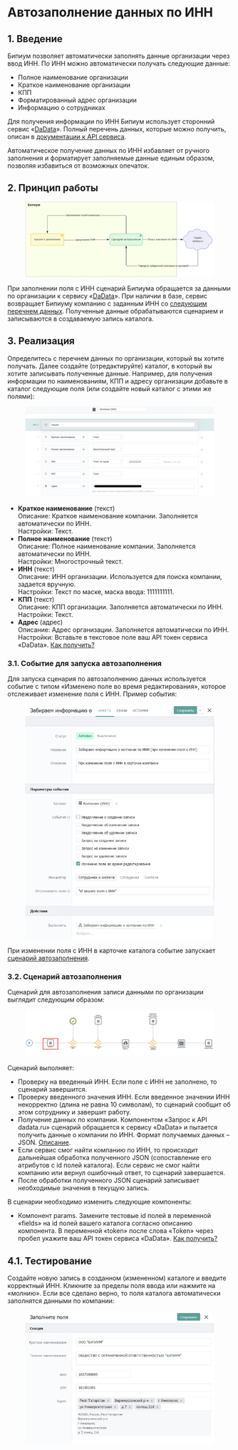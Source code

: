 # Автозаполнение данных по ИНН

## 1. **Введение**

Бипиум позволяет автоматически заполнять данные организации через ввод ИНН. По ИНН можно автоматически получать следующие данные:

* Полное наименование организации
* Краткое наименование организации
* КПП
* Форматированный адрес организации
* Информацию о сотрудниках

Для получения информации по ИНН Бипиум использует сторонний сервис «[DaData](https://dadata.ru/)». Полный перечень данных, которые можно получить, описан в [документации к API сервиса](https://dadata.ru/api/find-party/).

Автоматическое получение данных по ИНН избавляет от ручного заполнения и форматирует заполняемые данные единым образом, позволяя избавиться от возможных опечаток.

## **2. Принцип работы**

<figure><img src="../../.gitbook/assets/temp - Frame 13.jpg" alt=""><figcaption></figcaption></figure>

При заполнении поля с ИНН сценарий Бипиума обращается за данными по организации к сервису «[DaData](https://dadata.ru/)». При наличии в базе, сервис возвращает Бипиуму компанию с заданным ИНН со [следующим перечнем данных](https://dadata.ru/api/find-party/). Полученные данные обрабатываются сценарием и записываются в создаваемую запись каталога.

## **3. Реализация**

Определитесь с перечнем данных по организации, который вы хотите получать. Далее создайте (отредактируйте) каталог, в который вы хотите записывать полученные данные. Например, для получения информации по наименованиям, КПП и адресу организации добавьте в каталог следующие поля (или создайте новый каталог с этими же полями):

<figure><img src="../../.gitbook/assets/1 (2).png" alt=""><figcaption></figcaption></figure>

* **Краткое наименование** (текст)\
  Описание: Краткое наименование компании. Заполняется автоматически по ИНН.\
  Настройки: Текст.
* **Полное наименование** (текст)\
  Описание: Полное наименование компании. Заполняется автоматически по ИНН.\
  Настройки: Многострочный текст.
* **ИНН** (текст)\
  Описание: ИНН организации. Используется для поиска компании, задается вручную.\
  Настройки: Текст по маске, маска ввода: 1111111111.
* **КПП** (текст)\
  Описание: КПП организации. Заполняется автоматически по ИНН.\
  Настройки: Текст.
* **Адрес** (адрес)\
  Описание: Адрес организации. Заполняется автоматически по ИНН.\
  Настройки: Вставьте в текстовое поле ваш API токен сервиса «DaData». [Как получить?](https://docs.bpium.ru/integrations/integration/cases/integraciya-s-servisom-dadata#2.1.-poluchenie-tokena-servisa-dadata.ru)

### **3.1. Событие для запуска автозаполнения**

Для запуска сценария по автозаполнению данных используется событие с типом «Изменено поле во время редактирования», которое отслеживает изменение поля с ИНН. Пример события:

<figure><img src="../../.gitbook/assets/2 (2).png" alt=""><figcaption></figcaption></figure>

При изменении поля с ИНН в карточке каталога событие запускает [сценарий автозаполнения](https://drive.google.com/file/d/1lMRzJ7DWHhmd8KOalvyMA2jqvwLnZa5Z/view?usp=sharing).

### **3.2. Сценарий автозаполнения**

Сценарий для автозаполнения записи данными по организации выглядит следующим образом:

<figure><img src="../../.gitbook/assets/3 (2).png" alt=""><figcaption></figcaption></figure>

Сценарий выполняет:

* Проверку на введенный ИНН. Если поле с ИНН не заполнено, то сценарий завершится.
* Проверку введенного значения ИНН. Если введенное значении ИНН некорректно (длина не равна 10 символам), то сценарий сообщит об этом сотруднику и завершит работу.
* Получение данных по компании. Компонентом «Запрос к API dadata.ru» сценарий обращается к сервису «DaData» и пытается получить данные о компании по ИНН. Формат получаемых данных – JSON. [Описание](https://dadata.ru/api/find-party/).
* Если сервис смог найти компанию по ИНН, то происходит дальнейшая обработка полученного JSON (сопоставление его атрибутов с id полей каталога). Если сервис не смог найти компанию или вернул ошибочный ответ, то сценарий завершается.
* После обработки полученного JSON сценарий записывает необходимые значения в текущую запись.

В сценарии необходимо изменить следующие компоненты:

* Компонент params. Замените тестовые id полей в переменной «fields» на id полей вашего каталога согласно описанию компонента. В переменной «token» после слова «Token» через пробел укажите ваш API токен сервиса «DaData». [Как получить?](https://docs.bpium.ru/integrations/integration/cases/integraciya-s-servisom-dadata#2.1.-poluchenie-tokena-servisa-dadata.ru)

## **4.1. Тестирование**

Создайте новую запись в созданном (измененном) каталоге и введите корректный ИНН. Кликните за пределы поля ввода или нажмите на «молнию». Если все сделано верно, то поля каталога автоматически заполнятся данными по компании:

<figure><img src="../../.gitbook/assets/4 (2) (1).png" alt=""><figcaption></figcaption></figure>
